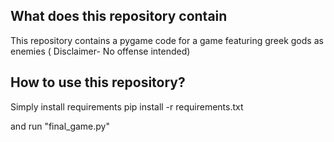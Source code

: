 ## What does this repository contain
This repository contains a pygame code for a game featuring greek gods as enemies ( Disclaimer-  No offense intended) 

## How to use this repository?
Simply install requirements 
	pip install -r requirements.txt

and run "final_game.py"


